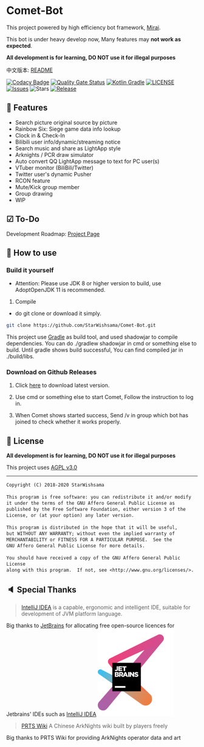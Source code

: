 # Comet-Bot

This project powered by high efficiency bot framework, [Mirai](https://github.com/mamoe/mirai).

This bot is under heavy develop now, Many features may **not work as expected**.

**All development is for learning, DO NOT use it for illegal purposes**

中文版本: [README](https://github.com/StarWishsama/Comet-Bot/blob/mirai/README_zhCN.md)

[![Codacy Badge](https://app.codacy.com/project/badge/Grade/b26348aabf51452195dbc14846accd86)](https://www.codacy.com/manual/StarWishsama/Comet-Bot?utm_source=github.com&amp;utm_medium=referral&amp;utm_content=StarWishsama/Comet-Bot&amp;utm_campaign=Badge_Grade)
[![Quality Gate Status](https://sonarcloud.io/api/project_badges/measure?project=StarWishsama_Nameless-Bot&metric=alert_status)](https://sonarcloud.io/dashboard?id=StarWishsama_Nameless-Bot)
[![Kotlin Gradle](https://github.com/StarWishsama/Comet-Bot/workflows/Kotlin%20Gradle/badge.svg)](https://github.com/StarWishsama/Comet-Bot/actions/)
[![LICENSE](https://img.shields.io/github/license/StarWishsama/Comet-Bot.svg?style=popout)](https://github.com/StarWishsama/Comet-Bot/blob/master/LICENSE)
[![Issues](https://img.shields.io/github/issues/StarWishsama/Comet-Bot.svg?style=popout)](https://github.com/StarWishsama/Comet-Bot/issues)
![Stars](https://img.shields.io/github/stars/starwishsama/Comet-Bot)
[![Release](https://img.shields.io/github/v/release/StarWishSama/Comet-Bot?include_prereleases)](https://github.com/StarWishsama/Comet-Bot/releases)

## 🎉 Features
* Search picture original source by picture
* Rainbow Six: Siege game data info lookup
* Clock in & Check-In
* Bilibili user info/dynamic/streaming notice
* Search music and share as LightApp style
* Arknights / PCR draw simulator
* Auto convert QQ LightApp message to text for PC user(s)
* VTuber monitor (BiliBili/Twitter)
* Twitter user's dynamic Pusher
* RCON feature
* Mute/Kick group member
* Group drawing
* WIP

## ☑ To-Do 
Development Roadmap: [Project Page](https://github.com/StarWishsama/Comet-Bot/projects/2)

## 💽 How to use

### Build it yourself

- Attention: Please use JDK 8 or higher version to build, use AdoptOpenJDK 11 is recommended.

1. Compile
 * do git clone or download it simply.

 ```bash
 git clone https://github.com/StarWishsama/Comet-Bot.git
 ```

 This project use [Gradle](https://gradle.org/) as build tool, and used shadowjar to compile dependencies.
 You can do ./gradlew shadowjar in cmd or something else to build.
 Until gradle shows build successful, You can find compiled jar in ./build/libs.

### Download on Github Releases
1. Click [here](https://github.com/StarWishsama/Comet-Bot/releases) to download latest version.


2. Use cmd or something else to start Comet, Follow the instruction to log in.
3. When Comet shows started success, Send /v in group which bot has joined to check whether it works properly.

## 📜 License 
**All development is for learning, DO NOT use it for illegal purposes**

This project uses [AGPL v3.0](https://github.com/StarWishsama/Comet-Bot/blob/master/LICENSE)

------

    Copyright (C) 2018-2020 StarWishsama
    
    This program is free software: you can redistribute it and/or modify
    it under the terms of the GNU Affero General Public License as
    published by the Free Software Foundation, either version 3 of the
    License, or (at your option) any later version.
    
    This program is distributed in the hope that it will be useful,
    but WITHOUT ANY WARRANTY; without even the implied warranty of
    MERCHANTABILITY or FITNESS FOR A PARTICULAR PURPOSE.  See the
    GNU Affero General Public License for more details.
    
    You should have received a copy of the GNU Affero General Public License
    along with this program.  If not, see <http://www.gnu.org/licenses/>.
    
## 🔈 Special Thanks
> [IntelliJ IDEA](https://zh.wikipedia.org/zh-hans/IntelliJ_IDEA) is a capable, ergonomic and intelligent IDE, suitable for development of JVM platform language.

Big thanks to [JetBrains](https://www.jetbrains.com/?from=comet-bot) for allocating free open-source licences for Jetbrains' IDEs such as [IntelliJ IDEA](https://www.jetbrains.com/idea/?from=comet-bot) 
[<img src=".github/jetbrains.png" width="200"/>](https://www.jetbrains.com/?from=comet-bot)

> [PRTS Wiki](http://prts.wiki/) A Chinese ArkNights wiki built by players freely

Big thanks to PRTS Wiki for providing ArkNights operator data and art